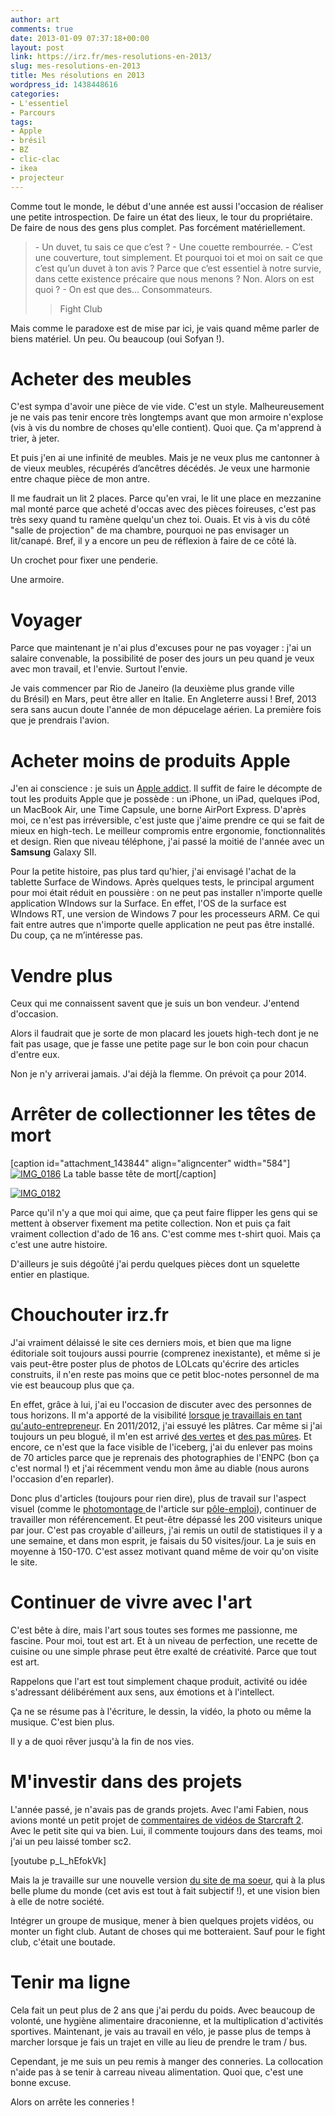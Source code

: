```yaml
---
author: art
comments: true
date: 2013-01-09 07:37:18+00:00
layout: post
link: https://irz.fr/mes-resolutions-en-2013/
slug: mes-resolutions-en-2013
title: Mes résolutions en 2013
wordpress_id: 1438448616
categories:
- L'essentiel
- Parcours
tags:
- Apple
- brésil
- BZ
- clic-clac
- ikea
- projecteur
---
```


Comme tout le monde, le début d'une année est aussi l'occasion de réaliser une petite introspection. De faire un état des lieux, le tour du propriétaire. De faire de nous des gens plus complet. Pas forcément matériellement.



<blockquote>- Un duvet, tu sais ce que c’est ?
- Une couette rembourrée.
- C’est une couverture, tout simplement. Et pourquoi toi et moi on sait ce que c’est qu’un duvet à ton avis ? Parce que c’est essentiel à notre survie, dans cette existence précaire que nous menons ? Non. Alors on est quoi ?
- On est que des... Consommateurs.

> 
> Fight Club
> 
> 
</blockquote>



Mais comme le paradoxe est de mise par ici, je vais quand même parler de biens matériel. Un peu. Ou beaucoup (oui Sofyan !).





# Acheter des meubles



C'est sympa d'avoir une pièce de vie vide. C'est un style. Malheureusement je ne vais pas tenir encore très longtemps avant que mon armoire n'explose (vis à vis du nombre de choses qu'elle contient). Quoi que. Ça m'apprend à trier, à jeter.

Et puis j'en ai une infinité de meubles. Mais je ne veux plus me cantonner à de vieux meubles, récupérés d’ancêtres décédés. Je veux une harmonie entre chaque pièce de mon antre.

Il me faudrait un lit 2 places. Parce qu'en vrai, le lit une place en mezzanine mal monté parce que acheté d'occas avec des pièces foireuses, c'est pas très sexy quand tu ramène quelqu'un chez toi. Ouais. Et vis à vis du côté "salle de projection" de ma chambre, pourquoi ne pas envisager un lit/canapé. Bref, il y a encore un peu de réflexion à faire de ce côté là.

Un crochet pour fixer une penderie.

Une armoire.



# Voyager



Parce que maintenant je n'ai plus d'excuses pour ne pas voyager : j'ai un salaire convenable, la possibilité de poser des jours un peu quand je veux avec mon travail, et l'envie. Surtout l'envie.

Je vais commencer par Rio de Janeiro (la deuxième plus grande ville du Brésil) en Mars, peut être aller en Italie. En Angleterre aussi ! Bref, 2013 sera sans aucun doute l'année de mon dépucelage aérien. La première fois que je prendrais l'avion.



# Acheter moins de produits Apple



J'en ai conscience : je suis un [Apple addict](http://irz.fr/category/apple/). Il suffit de faire le décompte de tout les produits Apple que je possède : un iPhone, un iPad, quelques iPod, un MacBook Air, une Time Capsule, une borne AirPort Express. D'après moi, ce n'est pas irréversible, c'est juste que j'aime prendre ce qui se fait de mieux en high-tech. Le meilleur compromis entre ergonomie, fonctionnalités et design. Rien que niveau téléphone, j'ai passé la moitié de l'année avec un **Samsung** Galaxy SII.

Pour la petite histoire, pas plus tard qu'hier, j'ai envisagé l'achat de la tablette Surface de Windows. Après quelques tests, le principal argument pour moi était réduit en poussière : on ne peut pas installer n'importe quelle application WIndows sur la Surface. En effet, l'OS de la surface est WIndows RT, une version de Windows 7 pour les processeurs ARM. Ce qui fait entre autres que n'importe quelle application ne peut pas être installé. Du coup, ça ne m’intéresse pas.



# Vendre plus



Ceux qui me connaissent savent que je suis un bon vendeur. J'entend d'occasion.

Alors il faudrait que je sorte de mon placard les jouets high-tech dont je ne fait pas usage, que je fasse une petite page sur le bon coin pour chacun d'entre eux.

Non je n'y arriverai jamais. J'ai déjà la flemme. On prévoit ça pour 2014.



# Arrêter de collectionner les têtes de mort



[caption id="attachment_143844" align="aligncenter" width="584"][![IMG_0186](https://static.irz.fr/2013/01/IMG_0186-1024x682.jpg)](https://static.irz.fr/2013/01/IMG_0186.jpg) La table basse tête de mort[/caption]



[![IMG_0182](https://static.irz.fr/2013/01/IMG_0182-1024x682.jpg)](https://static.irz.fr/2013/01/IMG_0182.jpg)



Parce qu'il n'y a que moi qui aime, que ça peut faire flipper les gens qui se mettent à observer fixement ma petite collection. Non et puis ça fait vraiment collection d'ado de 16 ans. C'est comme mes t-shirt quoi. Mais ça c'est une autre histoire.

D'ailleurs je suis dégoûté j'ai perdu quelques pièces dont un squelette entier en plastique.



# Chouchouter irz.fr



J'ai vraiment délaissé le site ces derniers mois, et bien que ma ligne éditoriale soit toujours aussi pourrie (comprenez inexistante), et même si je vais peut-être poster plus de photos de LOLcats qu'écrire des articles construits, il n'en reste pas moins que ce petit bloc-notes personnel de ma vie est beaucoup plus que ça.

En effet, grâce à lui, j'ai eu l'occasion de discuter avec des personnes de tous horizons. Il m'a apporté de la visibilité [lorsque je travaillais en tant qu'auto-entrepreneur](http://arthurlacoste.com). En 2011/2012, j'ai essuyé les plâtres. Car même si j'ai toujours un peu blogué, il m'en est arrivé [des vertes](http://irz.fr/diffamation-crocus-charancieu/) et [des pas mûres](http://irz.fr/coup-de-gueule-contre-le-micro-casque-bluetooth-h-ear-de-halterrego/). Et encore, ce n'est que la face visible de l'iceberg, j'ai du enlever pas moins de 70 articles parce que je reprenais des photographies de l'ENPC (bon ça c'est normal !) et j'ai récemment vendu mon âme au diable (nous aurons l'occasion d'en reparler).

Donc plus d'articles (toujours pour rien dire), plus de travail sur l'aspect visuel (comme le [photomontage ](https://static.irz.fr/2012/04/pole-emploi-superpower-1000x288.png)de l'article sur [pôle-emploi](http://irz.fr/pole-emploi-superpower-le-moyen-ultime-pour-trouver-du-travail/)), continuer de travailler mon référencement. Et peut-être dépassé les 200 visiteurs unique par jour. C'est pas croyable d'ailleurs, j'ai remis un outil de statistiques il y a une semaine, et dans mon esprit, je faisais du 50 visites/jour. La je suis en moyenne à 150-170. C'est assez motivant quand même de voir qu'on visite le site.



# Continuer de vivre avec l'art



C'est bête à dire, mais l'art sous toutes ses formes me passionne, me fascine. Pour moi, tout est art. Et à un niveau de perfection, une recette de cuisine ou une simple phrase peut être exalté de créativité. Parce que tout est art.

Rappelons que l'art est tout simplement chaque produit, activité ou idée s'adressant délibérément aux sens, aux émotions et à l'intellect.

Ça ne se résume pas à l'écriture, le dessin, la vidéo, la photo ou même la musique. C'est bien plus.

Il y a de quoi rêver jusqu'à la fin de nos vies.



# M'investir dans des projets



L'année passé, je n'avais pas de grands projets. Avec l'ami Fabien, nous avions monté un petit projet de [commentaires de vidéos de Starcraft 2](http://missclick.irz.fr). Avec le petit site qui va bien. Lui, il commente toujours dans des teams, moi j'ai un peu laissé tomber sc2.

[youtube p_L_hEfokVk]

Mais la je travaille sur une nouvelle version [du site de ma soeur](http://lucie.irz.fr), qui à la plus belle plume du monde (cet avis est tout à fait subjectif !), et une vision bien à elle de notre société.

Intégrer un groupe de musique, mener à bien quelques projets vidéos, ou monter un fight club. Autant de choses qui me botteraient. Sauf pour le fight club, c'était une boutade.



# Tenir ma ligne



Cela fait un peut plus de 2 ans que j'ai perdu du poids. Avec beaucoup de volonté, une hygiène alimentaire draconienne, et la multiplication d'activités sportives. Maintenant, je vais au travail en vélo, je passe plus de temps à marcher lorsque je fais un trajet en ville au lieu de prendre le tram / bus.

Cependant, je me suis un peu remis à manger des conneries. La collocation n'aide pas à se tenir à carreau niveau alimentation. Quoi que, c'est une bonne excuse.

Alors on arrête les conneries !


